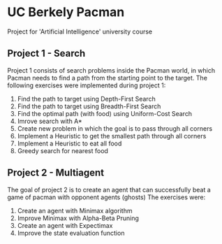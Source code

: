 # UC Berkely Pacman

Project for 'Artificial Intelligence' university course

## Project 1 - Search 
Project 1 consists of search problems inside the Pacman world, in which Pacman needs to find a path from the starting point to the target.
The following exercises were implemented during project 1: 
1. Find the path to target using Depth-First Search
2. Find the path to target using Breadth-First Search
3. Find the optimal path (with food) using  Uniform-Cost Search
4. Imrove search with A*
5. Create new problem in which the goal is to pass through all corners
6. Implement a Heuristic to get the smallest path through all corners
7. Implement a Heuristic to eat all food
8. Greedy search for nearest food

## Project 2 - Multiagent
The goal of project 2 is to create an agent that can successfully beat a game of pacman with opponent agents (ghosts) 
The exercises were: 
1. Create an agent with Minimax algorithm
2. Improve Minimax with Alpha-Beta Pruning
3. Create an agent with Expectimax
4. Improve the state evaluation function
